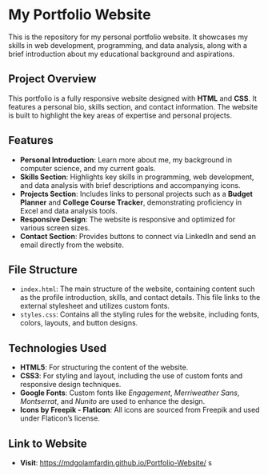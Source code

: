 # My Portfolio Website

This is the repository for my personal portfolio website. It showcases my skills in web development, programming, and data analysis, along with a brief introduction about my educational background and aspirations.

## Project Overview

This portfolio is a fully responsive website designed with **HTML** and **CSS**. It features a personal bio, skills section, and contact information. The website is built to highlight the key areas of expertise and personal projects.

## Features

- **Personal Introduction**: Learn more about me, my background in computer science, and my current goals.
- **Skills Section**: Highlights key skills in programming, web development, and data analysis with brief descriptions and accompanying icons.
- **Projects Section**: Includes links to personal projects such as a **Budget Planner** and **College Course Tracker**, demonstrating proficiency in Excel and data analysis tools.
- **Responsive Design**: The website is responsive and optimized for various screen sizes.
- **Contact Section**: Provides buttons to connect via LinkedIn and send an email directly from the website.

## File Structure

- `index.html`: The main structure of the website, containing content such as the profile introduction, skills, and contact details. This file links to the external stylesheet and utilizes custom fonts.
- `styles.css`: Contains all the styling rules for the website, including fonts, colors, layouts, and button designs.


## Technologies Used

- **HTML5**: For structuring the content of the website.
- **CSS3**: For styling and layout, including the use of custom fonts and responsive design techniques.
- **Google Fonts**: Custom fonts like *Engagement*, *Merriweather Sans*, *Montserrat*, and *Nunito* are used to enhance the design.
- **Icons by Freepik - Flaticon**: All icons are sourced from Freepik and used under Flaticon’s license.

## Link to Website
- **Visit**: https://mdgolamfardin.github.io/Portfolio-Website/
s